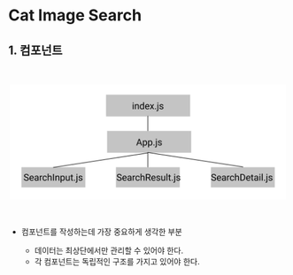 # Cat Image Search



## 1. 컴포넌트 

<br>
<p align="center"><img src="./Component.png" width="500px" height="auto"></p>


<br>

- 컴포넌트를 작성하는데 가장 중요하게 생각한 부분 
  
  - 데이터는 최상단에서만 관리할 수 있어야 한다.
  - 각 컴포넌트는 독립적인 구조를 가지고 있어야 한다.
           